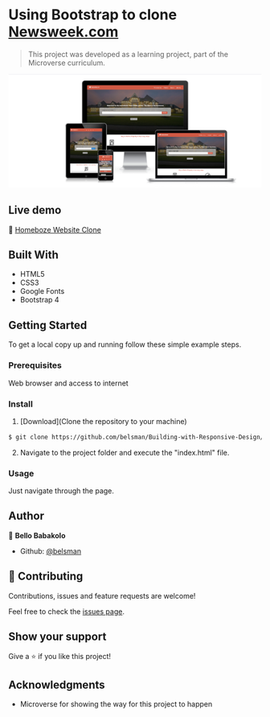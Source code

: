# Using Bootstrap to clone [Newsweek.com](https://www.newsweek.com/)

> This project was developed as a learning project, part of the Microverse curriculum.

![screenshot](./images/screenshot.png)


## Live demo

🔗 [Homeboze Website Clone]()

## Built With

- HTML5
- CSS3
- Google Fonts
- Bootstrap 4


## Getting Started

To get a local copy up and running follow these simple example steps.

### Prerequisites

Web browser and access to internet

### Install

1) [Download](Clone the repository to your machine)

```sh
$ git clone https://github.com/belsman/Building-with-Responsive-Design/tree/develop
```

2) Navigate to the project folder and execute the "index.html" file.

### Usage

Just navigate through the page.

## Author

👤 **Bello Babakolo**

- Github: [@belsman](https://github.com/belsman)


## 🤝 Contributing

Contributions, issues and feature requests are welcome!

Feel free to check the [issues page](issues/).

## Show your support

Give a ⭐️ if you like this project!

## Acknowledgments

- Microverse for showing the way for this project to happen

